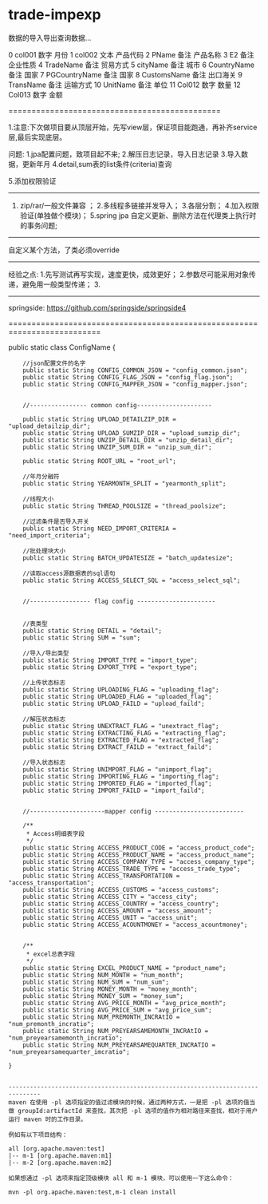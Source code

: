 ﻿trade-impexp
=============================================

数据的导入导出查询数据...


0	col001  	数字	月份
1	col002		文本	产品代码
2	PName		备注	产品名称
3	E2		备注	企业性质
4	TradeName	备注	贸易方式
5	cityName	备注	城市
6	CountryName	备注	国家
7	PGCountryName	备注	国家
8	CustomsName	备注	出口海关
9	TransName	备注	运输方式
10	UnitName	备注	单位
11	Col012		数字	数量
12	Col013		数字	金额

==============================================

1.注意:下次做项目要从顶层开始，先写view层，保证项目能跑通，再补齐service层,最后实现底层。

问题:
1.jpa配置问题，致项目起不来;
2.解压日志记录，导入日志记录
3.导入数据，更新年月
4.detail,sum表的list条件(criteria)查询

5.添加权限验证

--------------------------------------------------
1. zip/rar/一般文件兼容 ；
2.多线程多链接并发导入；
3.各层分割；
4.加入权限验证(单独做个模块)；
5.spring jpa 自定义更新、删除方法在代理类上执行时的事务问题;


----------------------------------------------------
自定义某个方法，了类必须override

---------------------------------------------------
经验之点:
1.先写测试再写实现，速度更快，成效更好；
2.参数尽可能采用对象传递，避免用一般类型传递；
3.

---------------------------------
springside:
https://github.com/springside/springside4

==========================================================================

 public static class ConfigName {

        //json配置文件的名字
        public static String CONFIG_COMMON_JSON = "config_common.json";
        public static String CONFIG_FLAG_JSON = "config_flag.json";
        public static String CONFIG_MAPPER_JSON = "config_mapper.json";


        //---------------- common config---------------------

        public static String UPLOAD_DETAILZIP_DIR = "upload_detailzip_dir";
        public static String UPLOAD_SUMZIP_DIR = "upload_sumzip_dir";
        public static String UNZIP_DETAIL_DIR = "unzip_detail_dir";
        public static String UNZIP_SUM_DIR = "unzip_sum_dir";

        public static String ROOT_URL = "root_url";

        //年月分融符
        public static String YEARMONTH_SPLIT = "yearmonth_split";

        //线程大小
        public static String THREAD_POOLSIZE = "thread_poolsize";

        //过滤条件是否导入开关
        public static String NEED_IMPORT_CRITERIA = "need_import_criteria";

        //批处理块大小
        public static String BATCH_UPDATESIZE = "batch_updatesize";

        //读取access源数据表的sql语句
        public static String ACCESS_SELECT_SQL = "access_select_sql";


        //----------------- flag config ----------------------


        //表类型
        public static String DETAIL = "detail";
        public static String SUM = "sum";

        //导入/导出类型
        public static String IMPORT_TYPE = "import_type";
        public static String EXPORT_TYPE = "export_type";

        //上传状态标志
        public static String UPLOADING_FLAG = "uploading_flag";
        public static String UPLOADED_FLAG = "uploaded_flag";
        public static String UPLOAD_FAILD = "upload_faild";

        //解压状态标志
        public static String UNEXTRACT_FLAG = "unextract_flag";
        public static String EXTRACTING_FLAG = "extracting_flag";
        public static String EXTRACTED_FLAG = "extracted_flag";
        public static String EXTRACT_FAILD = "extract_faild";

        //导入状态标志
        public static String UNIMPORT_FLAG = "unimport_flag";
        public static String IMPORTING_FLAG = "importing_flag";
        public static String IMPORTED_FLAG = "imported_flag";
        public static String IMPORT_FAILD = "import_faild";


        //---------------------mapper config -------------------------

        /**
         * Access明细表字段
         */
        public static String ACCESS_PRODUCT_CODE = "access_product_code";
        public static String ACCESS_PRODUCT_NAME = "access_product_name";
        public static String ACCESS_COMPANY_TYPE = "access_company_type";
        public static String ACCESS_TRADE_TYPE = "access_trade_type";
        public static String ACCESS_TRANSPORTATION = "access_transportation";
        public static String ACCESS_CUSTOMS = "access_customs";
        public static String ACCESS_CITY = "access_city";
        public static String ACCESS_COUNTRY = "access_country";
        public static String ACCESS_AMOUNT = "access_amount";
        public static String ACCESS_UNIT = "access_unit";
        public static String ACCESS_ACOUNTMONEY = "access_acountmoney";


        /**
         * excel总表字段
         */
        public static String EXCEL_PRODUCT_NAME = "product_name";
        public static String NUM_MONTH = "num_month";
        public static String NUM_SUM = "num_sum";
        public static String MONEY_MONTH = "money_month";
        public static String MONEY_SUM = "money_sum";
        public static String AVG_PRICE_MONTH = "avg_price_month";
        public static String AVG_PRICE_SUM = "avg_price_sum";
        public static String NUM_PREMONTH_INCRAtIO = "num_premonth_incratio";
        public static String NUM_PREYEARSAMEMONTH_INCRAtIO = "num_preyearsamemonth_incratio";
        public static String NUM_PREYEARSAMEQUARTER_INCRATIO = "num_preyearsamequarter_imcratio";

    }


    -------------------------------------------------------------------------------
    maven 在使用 -pl 选项指定的值过滤模块的时候，通过两种方式，一是把 -pl 选项的值当做 groupId:artifactId 来查找，其次把 -pl 选项的值作为相对路径来查找，相对于用户运行 maven 时的工作目录。

    例如有以下项目结构：

    all [org.apache.maven:test]
    |-- m-1 [org.apache.maven:m1]
    |-- m-2 [org.apache.maven:m2]

    如果想通过 -pl 选项来指定顶级模块 all 和 m-1 模块，可以使用一下这么命令：

    mvn -pl org.apache.maven:test,m-1 clean install
